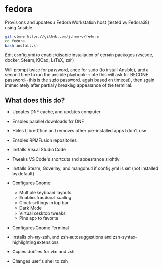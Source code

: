 # fedora
Provisions and updates a Fedora Workstation host (tested w/ Fedora38) using Ansible.
```bash
git clone https://github.com/johan-o/fedora
cd fedora
bash install.sh
```

Edit config.yml to enable/disable installation of certain packages (vscode, docker, Steam, KiCad, LaTeX, zsh)

Will prompt twice for password, once for sudo (to install Ansible), and a second time
to run the ansible playbook--note this will ask for BECOME password--this is the sudo password.
again based on timeout), then again immediately after partially breaking appearance of the terminal.

## What does this do?
* Updates DNF cache, and updates computer
* Enables parallel downloads for DNF
* Hides LibreOffice and removes other pre-installed apps I don't use
* Enables RPMFusion repositories

* Installs Visual Studio Code 
* Tweaks VS Code's shortcuts and appearance slightly 

* Installs Steam, Goverlay, and mangohud if config.yml is set (not installed by default)

* Configures Gnome:
    * Multiple keyboard layouts
    * Enables fractional scaling
    * Clock settings in top bar
    * Dark Mode
    * Virtual desktop tweaks
    * Pins app to favorite

* Configures Gnome Terminal
    
* Installs oh-my-zsh, and zsh-autosuggestions and zsh-syntax-highlighting extensions
* Copies dotfiles for vim and zsh
* Changes user's shell to zsh
